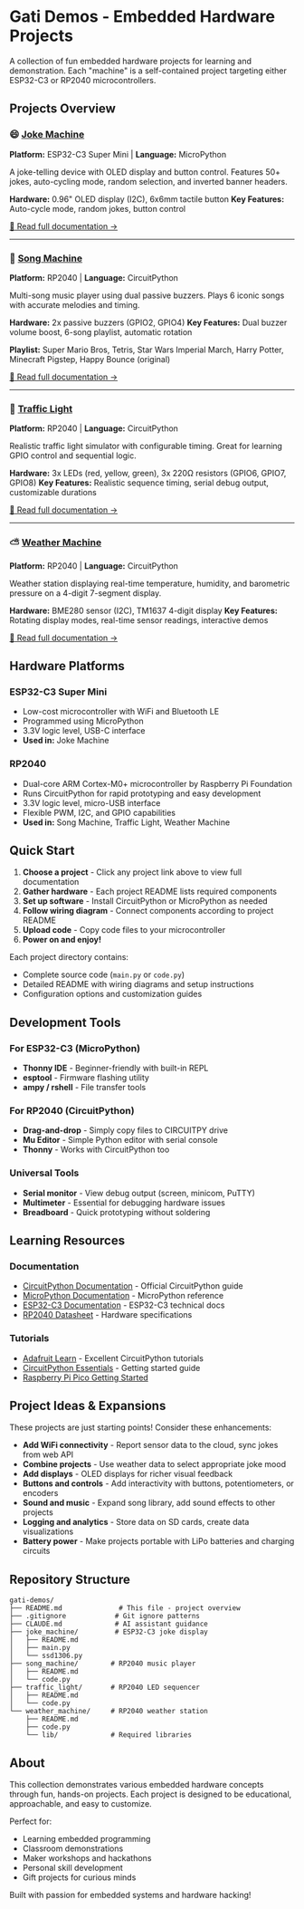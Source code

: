 # Gati Demos - Embedded Hardware Projects

A collection of fun embedded hardware projects for learning and demonstration. Each "machine" is a self-contained project targeting either ESP32-C3 or RP2040 microcontrollers.

## Projects Overview

### 😄 [Joke Machine](joke_machine/)
**Platform:** ESP32-C3 Super Mini | **Language:** MicroPython

A joke-telling device with OLED display and button control. Features 50+ jokes, auto-cycling mode, random selection, and inverted banner headers.

**Hardware:** 0.96" OLED display (I2C), 6x6mm tactile button
**Key Features:** Auto-cycle mode, random jokes, button control

[📖 Read full documentation →](joke_machine/README.md)

---

### 🎵 [Song Machine](song_machine/)
**Platform:** RP2040 | **Language:** CircuitPython

Multi-song music player using dual passive buzzers. Plays 6 iconic songs with accurate melodies and timing.

**Hardware:** 2x passive buzzers (GPIO2, GPIO4)
**Key Features:** Dual buzzer volume boost, 6-song playlist, automatic rotation

**Playlist:** Super Mario Bros, Tetris, Star Wars Imperial March, Harry Potter, Minecraft Pigstep, Happy Bounce (original)

[📖 Read full documentation →](song_machine/README.md)

---

### 🚦 [Traffic Light](traffic_light/)
**Platform:** RP2040 | **Language:** CircuitPython

Realistic traffic light simulator with configurable timing. Great for learning GPIO control and sequential logic.

**Hardware:** 3x LEDs (red, yellow, green), 3x 220Ω resistors (GPIO6, GPIO7, GPIO8)
**Key Features:** Realistic sequence timing, serial debug output, customizable durations

[📖 Read full documentation →](traffic_light/README.md)

---

### ⛅ [Weather Machine](weather_machine/)
**Platform:** RP2040 | **Language:** CircuitPython

Weather station displaying real-time temperature, humidity, and barometric pressure on a 4-digit 7-segment display.

**Hardware:** BME280 sensor (I2C), TM1637 4-digit display
**Key Features:** Rotating display modes, real-time sensor readings, interactive demos

[📖 Read full documentation →](weather_machine/README.md)

## Hardware Platforms

### ESP32-C3 Super Mini
- Low-cost microcontroller with WiFi and Bluetooth LE
- Programmed using MicroPython
- 3.3V logic level, USB-C interface
- **Used in:** Joke Machine

### RP2040
- Dual-core ARM Cortex-M0+ microcontroller by Raspberry Pi Foundation
- Runs CircuitPython for rapid prototyping and easy development
- 3.3V logic level, micro-USB interface
- Flexible PWM, I2C, and GPIO capabilities
- **Used in:** Song Machine, Traffic Light, Weather Machine

## Quick Start

1. **Choose a project** - Click any project link above to view full documentation
2. **Gather hardware** - Each project README lists required components
3. **Set up software** - Install CircuitPython or MicroPython as needed
4. **Follow wiring diagram** - Connect components according to project README
5. **Upload code** - Copy code files to your microcontroller
6. **Power on and enjoy!**

Each project directory contains:
- Complete source code (`main.py` or `code.py`)
- Detailed README with wiring diagrams and setup instructions
- Configuration options and customization guides

## Development Tools

### For ESP32-C3 (MicroPython)
- **Thonny IDE** - Beginner-friendly with built-in REPL
- **esptool** - Firmware flashing utility
- **ampy / rshell** - File transfer tools

### For RP2040 (CircuitPython)
- **Drag-and-drop** - Simply copy files to CIRCUITPY drive
- **Mu Editor** - Simple Python editor with serial console
- **Thonny** - Works with CircuitPython too

### Universal Tools
- **Serial monitor** - View debug output (screen, minicom, PuTTY)
- **Multimeter** - Essential for debugging hardware issues
- **Breadboard** - Quick prototyping without soldering

## Learning Resources

### Documentation
- [CircuitPython Documentation](https://docs.circuitpython.org/) - Official CircuitPython guide
- [MicroPython Documentation](https://docs.micropython.org/) - MicroPython reference
- [ESP32-C3 Documentation](https://docs.espressif.com/projects/esp-idf/en/latest/esp32c3/) - ESP32-C3 technical docs
- [RP2040 Datasheet](https://datasheets.raspberrypi.com/rp2040/rp2040-datasheet.pdf) - Hardware specifications

### Tutorials
- [Adafruit Learn](https://learn.adafruit.com/) - Excellent CircuitPython tutorials
- [CircuitPython Essentials](https://learn.adafruit.com/circuitpython-essentials) - Getting started guide
- [Raspberry Pi Pico Getting Started](https://www.raspberrypi.com/documentation/microcontrollers/raspberry-pi-pico.html)

## Project Ideas & Expansions

These projects are just starting points! Consider these enhancements:

- **Add WiFi connectivity** - Report sensor data to the cloud, sync jokes from web API
- **Combine projects** - Use weather data to select appropriate joke mood
- **Add displays** - OLED displays for richer visual feedback
- **Buttons and controls** - Add interactivity with buttons, potentiometers, or encoders
- **Sound and music** - Expand song library, add sound effects to other projects
- **Logging and analytics** - Store data on SD cards, create data visualizations
- **Battery power** - Make projects portable with LiPo batteries and charging circuits

## Repository Structure

```
gati-demos/
├── README.md              # This file - project overview
├── .gitignore            # Git ignore patterns
├── CLAUDE.md             # AI assistant guidance
├── joke_machine/         # ESP32-C3 joke display
│   ├── README.md
│   ├── main.py
│   └── ssd1306.py
├── song_machine/        # RP2040 music player
│   ├── README.md
│   └── code.py
├── traffic_light/       # RP2040 LED sequencer
│   ├── README.md
│   └── code.py
└── weather_machine/     # RP2040 weather station
    ├── README.md
    ├── code.py
    └── lib/             # Required libraries
```

## About

This collection demonstrates various embedded hardware concepts through fun, hands-on projects. Each project is designed to be educational, approachable, and easy to customize.

Perfect for:
- Learning embedded programming
- Classroom demonstrations
- Maker workshops and hackathons
- Personal skill development
- Gift projects for curious minds

Built with passion for embedded systems and hardware hacking!
